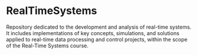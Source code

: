 # RealTimeSystems
Repository dedicated to the development and analysis of real-time systems. It includes implementations of key concepts, simulations, and solutions applied to real-time data processing and control projects, within the scope of the Real-Time Systems course.

